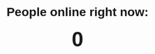 <!doctype html>
<html>
<head>
  <meta charset="utf-8">
  <title>People Online</title>
  <style>
    body { font-family: sans-serif; text-align: center; margin-top: 3rem; }
    #count { font-size: 3rem; font-weight: bold; }
  </style>
  <!-- Firebase SDKs -->
  <script src="https://www.gstatic.com/firebasejs/9.23.0/firebase-app-compat.js"></script>
  <script src="https://www.gstatic.com/firebasejs/9.23.0/firebase-database-compat.js"></script>
</head>
<body>
  <h1>People online right now:</h1>
  <div id="count">0</div>

  <script>
    // Replace with your Firebase project config
    const firebaseConfig = {
      apiKey: "YOUR_API_KEY",
      authDomain: "YOUR_PROJECT.firebaseapp.com",
      databaseURL: "https://YOUR_PROJECT.firebaseio.com",
      projectId: "YOUR_PROJECT",
      storageBucket: "YOUR_PROJECT.appspot.com",
      messagingSenderId: "YOUR_SENDER_ID",
      appId: "YOUR_APP_ID"
    };

    firebase.initializeApp(firebaseConfig);
    const db = firebase.database();

    const connectedRef = db.ref(".info/connected");
    const presenceRef = db.ref("presence");
    const myRef = presenceRef.push();

    connectedRef.on("value", (snap) => {
      if (snap.val() === true) {
        myRef.onDisconnect().remove();
        myRef.set(true);
      }
    });

    presenceRef.on("value", (snap) => {
      document.getElementById("count").textContent = snap.numChildren();
    });
  </script>
</body>
</html>
